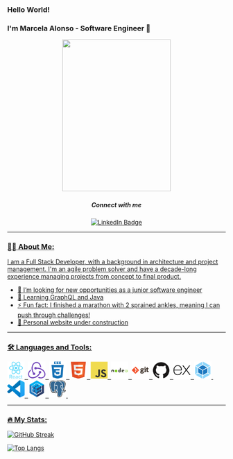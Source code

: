 ### Hello World! 
### I'm Marcela Alonso - Software Engineer 👋
<div id="header" align="center">
<img src="https://user-images.githubusercontent.com/114455948/223569258-d053dde9-4155-4d37-9b3c-2611542bdcf0.png" width="250" height="350" />
</div>
<div id="badges" align="center">
  <h5>Connect with me</h5>
  <a href="https://www.linkedin.com/in/marcela-alonso-sandoval/">
  <img src="https://img.shields.io/badge/LinkedIn-blue?logo=linkedin&logoColor=white&style=for-the-badge" alt="LinkedIn Badge"/>
  </div>

---

### :man_technologist: About Me:
I am a Full Stack Developer, with a background in architecture and project management. I'm an agile problem solver and have a decade-long experience managing projects from concept to final product.
  
- 🔭 I’m looking for new opportunities as a junior software engineer
- 🌱 Learning GraphQL and Java
- ⚡ Fun fact: I finished a marathon with 2 sprained ankles, meaning I can push through challenges!
- 👷 Personal website under construction
  
---

### :hammer_and_wrench: Languages and Tools:
<div>
  <img src="https://github.com/devicons/devicon/blob/master/icons/react/react-original-wordmark.svg" title="React" alt="React" width="40" height="40"/>&nbsp;
  <img src="https://github.com/devicons/devicon/blob/master/icons/redux/redux-original.svg" title="Redux" alt="Redux " width="40" height="40"/>&nbsp;
  <img src="https://github.com/devicons/devicon/blob/master/icons/css3/css3-plain-wordmark.svg"  title="CSS3" alt="CSS" width="40" height="40"/>&nbsp;
  <img src="https://github.com/devicons/devicon/blob/master/icons/html5/html5-original.svg" title="HTML5" alt="HTML" width="40" height="40"/>&nbsp;
  <img src="https://github.com/devicons/devicon/blob/master/icons/javascript/javascript-original.svg" title="JavaScript" alt="JavaScript" width="40" height="40"/>&nbsp;
  <img src="https://github.com/devicons/devicon/blob/master/icons/nodejs/nodejs-original-wordmark.svg" title="NodeJS" alt="NodeJS" width="40" height="40"/>&nbsp;
  <img src="https://github.com/devicons/devicon/blob/master/icons/git/git-original-wordmark.svg" title="Git" **alt="Git" width="40" height="40"/>&nbsp;
  <img src="https://github.com/devicons/devicon/blob/master/icons/github/github-original.svg" title="Github" **alt="Github" width="40" height="40"/>&nbsp;
  <img src="https://github.com/devicons/devicon/blob/master/icons/express/express-original.svg" title="Express" **alt="Express" width="40" height="40"/>&nbsp;
  <img src="https://github.com/devicons/devicon/blob/master/icons/webpack/webpack-original.svg" title="Webpack" **alt="Webpack" width="40" height="40"/>&nbsp;
  <img src="https://github.com/devicons/devicon/blob/master/icons/vscode/vscode-original.svg" title="VSCode" **alt="VSCode" width="40" height="40"/>&nbsp;
  <img src="https://github.com/devicons/devicon/blob/master/icons/sequelize/sequelize-original.svg" title="Sequelize" **alt="Sequelize" width="40" height="40"/>&nbsp;
  <img src="https://github.com/devicons/devicon/blob/master/icons/postgresql/postgresql-original.svg" title="PostgreSQL" **alt="PostgreSQL" width="40" height="40"/>&nbsp;
</div>
  
---

### :fire: My Stats:
[![GitHub Streak](http://github-readme-streak-stats.herokuapp.com?user=marcelaalonsos&date_format=M%20j%5B%2C%20Y%5D&border=EB5454)](https://git.io/streak-stats)

[![Top Langs](https://github-readme-stats.vercel.app/api/top-langs/?username=marcelaalonsos)](https://github.com/marcelaalonsos/github-readme-stats)

<!--
**marcelaalonsos/marcelaalonsos** is a ✨ _special_ ✨ repository because its `README.md` (this file) appears on your GitHub profile.

Here are some ideas to get you started:

- 🔭 I’m currently working on ...
- 🌱 I’m currently learning ...
- 👯 I’m looking to collaborate on ...
- 🤔 I’m looking for help with ...
- 💬 Ask me about ...
- 📫 How to reach me: ...
- 😄 Pronouns: ...
- ⚡ Fun fact: ...
-->
